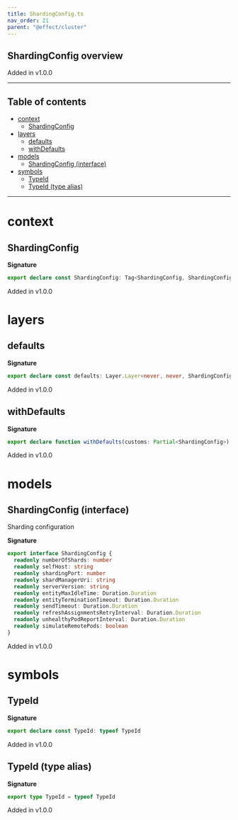 ```yaml
---
title: ShardingConfig.ts
nav_order: 21
parent: "@effect/cluster"
---
```


## ShardingConfig overview

Added in v1.0.0

---

<h2 class="text-delta">Table of contents</h2>

- [context](#context)
  - [ShardingConfig](#shardingconfig)
- [layers](#layers)
  - [defaults](#defaults)
  - [withDefaults](#withdefaults)
- [models](#models)
  - [ShardingConfig (interface)](#shardingconfig-interface)
- [symbols](#symbols)
  - [TypeId](#typeid)
  - [TypeId (type alias)](#typeid-type-alias)

---

# context

## ShardingConfig

**Signature**

```ts
export declare const ShardingConfig: Tag<ShardingConfig, ShardingConfig>
```

Added in v1.0.0

# layers

## defaults

**Signature**

```ts
export declare const defaults: Layer.Layer<never, never, ShardingConfig>
```

Added in v1.0.0

## withDefaults

**Signature**

```ts
export declare function withDefaults(customs: Partial<ShardingConfig>)
```

Added in v1.0.0

# models

## ShardingConfig (interface)

Sharding configuration

**Signature**

```ts
export interface ShardingConfig {
  readonly numberOfShards: number
  readonly selfHost: string
  readonly shardingPort: number
  readonly shardManagerUri: string
  readonly serverVersion: string
  readonly entityMaxIdleTime: Duration.Duration
  readonly entityTerminationTimeout: Duration.Duration
  readonly sendTimeout: Duration.Duration
  readonly refreshAssignmentsRetryInterval: Duration.Duration
  readonly unhealthyPodReportInterval: Duration.Duration
  readonly simulateRemotePods: boolean
}
```

Added in v1.0.0

# symbols

## TypeId

**Signature**

```ts
export declare const TypeId: typeof TypeId
```

Added in v1.0.0

## TypeId (type alias)

**Signature**

```ts
export type TypeId = typeof TypeId
```

Added in v1.0.0

